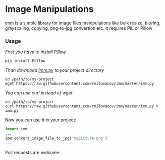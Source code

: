 # Image Manipulations #

imm is a simple library for image files manipulations like bulk resize, bluring, grayscaling, copying, png-to-jpg convertion etc.
It requires PIL or Pillow

### Usage ###

*First you have to install [Pillow](https://pypi.python.org/pypi/Pillow/2.2.1)*

`pip install Pillow`


*Than download [imm.py](https://github.com/rmilovanov/imm/blob/master/imm.py) to your project directory*
```
cd /path/to/my-project
wget https://raw.githubusercontent.com/rmilovanov/imm/master/imm.py
```

*You can use curl instead of wget*
```
cd /path/to/my-project
curl https://raw.githubusercontent.com/rmilovanov/imm/master/imm.py > imm.py
```

Now you can use it in your project:
```Python
import imm
...
imm.convert_image_file_to_jpg('mypicture.png')
...
```

Pull requests are welcome
